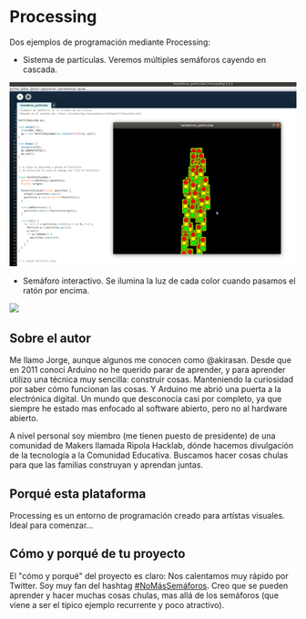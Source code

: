 # Processing

Dos ejemplos de programación mediante Processing:

- Sistema de partículas. Veremos múltiples semáforos cayendo en cascada.

![](img/semaforos%20sistema%20de%20particulas.png)

- Semáforo interactivo. Se ilumina la luz de cada color cuando pasamos el ratón por encima.

![](img/img/semaforo%20interactivo.png)

## Sobre el autor

Me llamo Jorge, aunque algunos me conocen como @akirasan. Desde que en 2011 conocí Arduino no he querido parar de aprender, y para aprender utilizo una técnica muy sencilla: construir cosas. Manteniendo la curiosidad por saber cómo funcionan las cosas. Y Arduino me abrió una puerta a la electrónica digital. Un mundo que desconocía casi por completo, ya que siempre he estado mas enfocado al software abierto, pero no al hardware abierto.

A nivel personal soy miembro (me tienen puesto de presidente) de una comunidad de Makers llamada Ripola Hacklab, dónde hacemos divulgación de la tecnología a la Comunidad Educativa. Buscamos hacer cosas chulas para que las familias construyan y aprendan juntas.

## Porqué esta plataforma

Processing es un entorno de programación creado para artístas visuales. Ideal para comenzar... 

## Cómo y porqué de tu proyecto

El "cómo y porqué" del proyecto es claro: Nos calentamos muy rápido por Twitter.
Soy muy fan del hashtag [#NoMásSemáforos][3]. Creo que se pueden aprender y hacer muchas cosas chulas, mas allá de los semáforos (que viene a ser el tipico ejemplo recurrente y poco atractivo).


[1]: https://www.akirasan.net
[2]: https://github.com/akirasan
[3]: https://twitter.com/hashtag/nomassemaforos
